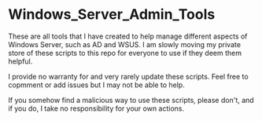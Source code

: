 # Windows_Server_Admin_Tools

These are all tools that I have created to help manage different aspects of Windows Server, such as AD and WSUS. I am slowly moving my private store of these scripts to this repo for everyone to use if they deem them helpful.

I provide no warranty for and very rarely update these scripts. Feel free to copmment or add issues but I may not be able to help.

If you somehow find a malicious way to use these scripts, please don't, and if you do, I take no responsibility for your own actions.
